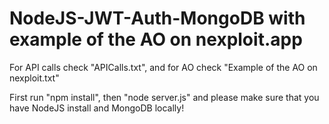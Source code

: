 # NodeJS-JWT-Auth-MongoDB with example of the AO on nexploit.app

For API calls check "APICalls.txt", and for AO check "Example of the AO on nexploit.txt"

First run "npm install", then "node server.js" and please make sure that you have NodeJS install and MongoDB locally!
